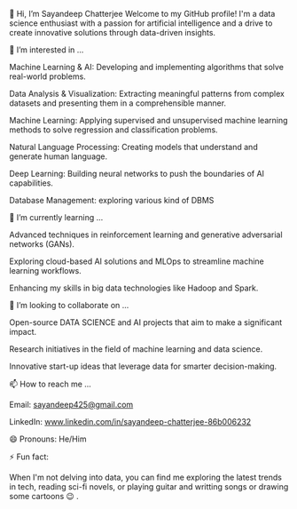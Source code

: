 👋 Hi, I’m Sayandeep Chatterjee
Welcome to my GitHub profile! I'm a data science enthusiast with a passion for artificial intelligence and a drive to create innovative solutions through data-driven insights.

👀 I’m interested in ...

Machine Learning & AI: Developing and implementing algorithms that solve real-world problems.

Data Analysis & Visualization: Extracting meaningful patterns from complex datasets and presenting them in a comprehensible manner.

Machine Learning: Applying supervised and unsupervised machine learning methods to solve regression and classification problems.

Natural Language Processing: Creating models that understand and generate human language.

Deep Learning: Building neural networks to push the boundaries of AI capabilities.

Database Management: exploring various kind of DBMS 

🌱 I’m currently learning ...

Advanced techniques in reinforcement learning and generative adversarial networks (GANs).

Exploring cloud-based AI solutions and MLOps to streamline machine learning workflows.

Enhancing my skills in big data technologies like Hadoop and Spark.

💞️ I’m looking to collaborate on ...

Open-source DATA SCIENCE and  AI projects that aim to make a significant impact.

Research initiatives in the field of machine learning and data science.

Innovative start-up ideas that leverage data for smarter decision-making.


📫 How to reach me ...

Email: sayandeep425@gmail.com

LinkedIn: www.linkedin.com/in/sayandeep-chatterjee-86b006232


😄 Pronouns: He/Him

⚡ Fun fact:

When I'm not delving into data, you can find me exploring the latest trends in tech, reading sci-fi novels, or playing guitar and writting songs or drawing some cartoons 😉 .

<!---
Sayandeep2000/Sayandeep2000 is a ✨ special ✨ repository because its `README.md` (this file) appears on your GitHub profile.
You can click the Preview link to take a look at your changes.
--->
